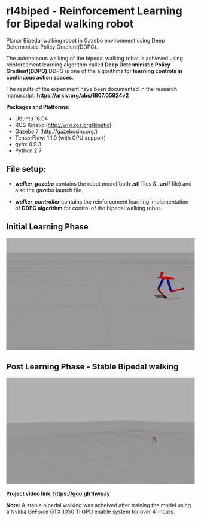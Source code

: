 # rl4biped - Reinforcement Learning for Bipedal walking robot
Planar Bipedal walking robot in Gazebo environment using Deep Deterministic Policy Gradient(DDPG).

The autonomous walking of the bipedal walking robot is achieved using reinforcement learning algorithm called <b>Deep Deterministic Policy Gradient(DDPG)</b>.DDPG is one of the algorithms for <b>learning controls in continuous action spaces</b>.
<p>The results of the experiment have been documented in the research manuscript: <b>https://arxiv.org/abs/1807.05924v2</b></p>

**Packages and Platforms:** 
- Ubuntu 16.04 
- ROS Kinetic (http://wiki.ros.org/kinetic)
- Gazebo 7 (http://gazebosim.org/)
- TensorFlow: 1.1.0 (with GPU support)
- gym: 0.9.3
- Python 2.7

## File setup:
- ***walker_gazebo*** contains the robot model(both **.stl** files & **.urdf** file) and also the gazebo launch file.

- ***walker_controller*** contains the reinforcement learning implementation of ****DDPG algorithm**** for control of the bipedal walking robot.
 
 ## Initial Learning Phase
<p align= "center">
  <img src="walker_controller/src/training_1.gif/">
</p>

  ## Post Learning Phase - Stable Bipedal walking
<p align= "center">
  <img src="walker_controller/src/trained.gif/">
</p>

**Project video link: https://goo.gl/1hwqJy**

**Note:** A stable bipedal walking was acheived after training the model using a Nvidia GeForce GTX 1050 Ti GPU enable system for over 41 hours.
